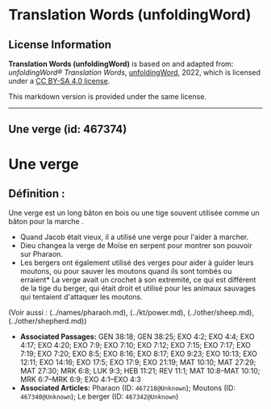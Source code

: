 # Translation Words (unfoldingWord)

## License Information

**Translation Words (unfoldingWord)** is based on and adapted from: _unfoldingWord® Translation Words_, [unfoldingWord](https://unfoldingword.org/utw), 2022, which is licensed under a [CC BY-SA 4.0 license](https://creativecommons.org/licenses/by-sa/4.0/legalcode.en).

This markdown version is provided under the same license.



--------------------------------

## Une verge (id: 467374)

Une verge
=========

Définition :
------------

Une verge est un long bâton en bois ou une tige souvent utilisée comme un bâton pour la marche .

* Quand Jacob était vieux, il a utilisé une verge pour l'aider à marcher.
* Dieu changea la verge de Moïse en serpent pour montrer son pouvoir sur Pharaon.
* Les bergers ont également utilisé des verges pour aider à guider leurs moutons, ou pour sauver les moutons quand ils sont tombés ou erraient\* La verge avait un crochet à son extremité, ce qui est différent de la tige du berger, qui était droit et utilisé pour les animaux sauvages qui tentaient d'attaquer les moutons.

(Voir aussi : (../names/pharaoh.md), (../kt/power.md), (../other/sheep.md), (../other/shepherd.md))

* **Associated Passages:** GEN 38:18; GEN 38:25; EXO 4:2; EXO 4:4; EXO 4:17; EXO 4:20; EXO 7:9; EXO 7:10; EXO 7:12; EXO 7:15; EXO 7:17; EXO 7:19; EXO 7:20; EXO 8:5; EXO 8:16; EXO 8:17; EXO 9:23; EXO 10:13; EXO 12:11; EXO 14:16; EXO 17:5; EXO 17:9; EXO 21:19; MAT 10:10; MAT 27:29; MAT 27:30; MRK 6:8; LUK 9:3; HEB 11:21; REV 11:1; MAT 10:8–MAT 10:10; MRK 6:7–MRK 6:9; EXO 4:1–EXO 4:3
* **Associated Articles:** Pharaon (ID: `467218@Unknown`); Moutons (ID: `467340@Unknown`); Le berger (ID: `467342@Unknown`)


